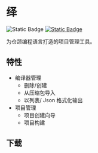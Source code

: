 # 绎
![Static Badge](https://img.shields.io/badge/License-LGPL-orange?style=flat-square)
[![Static Badge](https://img.shields.io/badge/Prerelease-v0.1.0-purple?style=flat-square)]()

为仓颉编程语言打造的项目管理工具。

## 特性
+ 编译器管理
   + 删除/创建
   + 从压缩包导入
   + 以列表/ Json 格式化输出
+ 项目管理
  + 项目创建向导
  + 项目构建

## 下载
